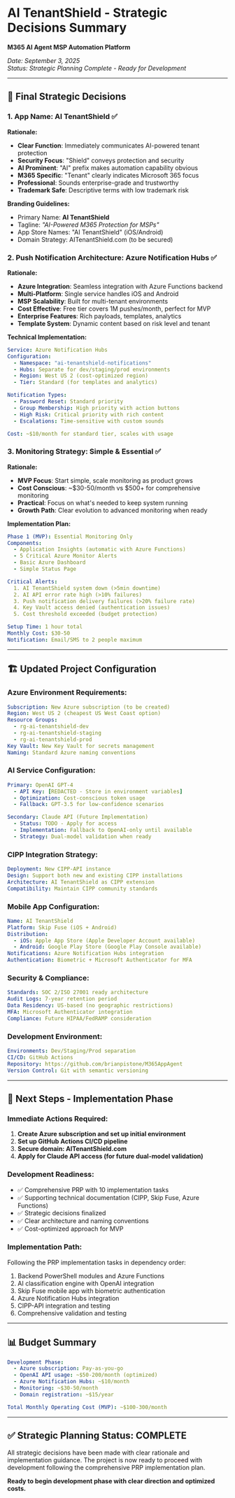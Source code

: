 # AI TenantShield - Strategic Decisions Summary
**M365 AI Agent MSP Automation Platform**

*Date: September 3, 2025*  
*Status: Strategic Planning Complete - Ready for Development*

---

## 🎯 **Final Strategic Decisions**

### **1. App Name: AI TenantShield** ✅
**Rationale:**
- **Clear Function**: Immediately communicates AI-powered tenant protection
- **Security Focus**: "Shield" conveys protection and security
- **AI Prominent**: "AI" prefix makes automation capability obvious
- **M365 Specific**: "Tenant" clearly indicates Microsoft 365 focus
- **Professional**: Sounds enterprise-grade and trustworthy
- **Trademark Safe**: Descriptive terms with low trademark risk

**Branding Guidelines:**
- Primary Name: **AI TenantShield**
- Tagline: *"AI-Powered M365 Protection for MSPs"*
- App Store Names: "AI TenantShield" (iOS/Android)
- Domain Strategy: AITenantShield.com (to be secured)

### **2. Push Notification Architecture: Azure Notification Hubs** ✅
**Rationale:**
- **Azure Integration**: Seamless integration with Azure Functions backend
- **Multi-Platform**: Single service handles iOS and Android
- **MSP Scalability**: Built for multi-tenant environments
- **Cost Effective**: Free tier covers 1M pushes/month, perfect for MVP
- **Enterprise Features**: Rich payloads, templates, analytics
- **Template System**: Dynamic content based on risk level and tenant

**Technical Implementation:**
```yaml
Service: Azure Notification Hubs
Configuration:
  - Namespace: "ai-tenantshield-notifications"
  - Hubs: Separate for dev/staging/prod environments
  - Region: West US 2 (cost-optimized region)
  - Tier: Standard (for templates and analytics)

Notification Types:
  - Password Reset: Standard priority
  - Group Membership: High priority with action buttons
  - High Risk: Critical priority with rich content
  - Escalations: Time-sensitive with custom sounds

Cost: ~$10/month for standard tier, scales with usage
```

### **3. Monitoring Strategy: Simple & Essential** ✅
**Rationale:**
- **MVP Focus**: Start simple, scale monitoring as product grows
- **Cost Conscious**: ~$30-50/month vs $500+ for comprehensive monitoring
- **Practical**: Focus on what's needed to keep system running
- **Growth Path**: Clear evolution to advanced monitoring when ready

**Implementation Plan:**
```yaml
Phase 1 (MVP): Essential Monitoring Only
Components:
  - Application Insights (automatic with Azure Functions)
  - 5 Critical Azure Monitor Alerts
  - Basic Azure Dashboard
  - Simple Status Page

Critical Alerts:
  1. AI TenantShield system down (>5min downtime)
  2. AI API error rate high (>10% failures)
  3. Push notification delivery failures (>20% failure rate)
  4. Key Vault access denied (authentication issues)
  5. Cost threshold exceeded (budget protection)

Setup Time: 1 hour total
Monthly Cost: $30-50
Notification: Email/SMS to 2 people maximum
```

---

## 🏗️ **Updated Project Configuration**

### **Azure Environment Requirements:**
```yaml
Subscription: New Azure subscription (to be created)
Region: West US 2 (cheapest US West Coast option)
Resource Groups: 
  - rg-ai-tenantshield-dev
  - rg-ai-tenantshield-staging  
  - rg-ai-tenantshield-prod
Key Vault: New Key Vault for secrets management
Naming: Standard Azure naming conventions
```

### **AI Service Configuration:**
```yaml
Primary: OpenAI GPT-4
  - API Key: [REDACTED - Store in environment variables]
  - Optimization: Cost-conscious token usage
  - Fallback: GPT-3.5 for low-confidence scenarios

Secondary: Claude API (Future Implementation)
  - Status: TODO - Apply for access
  - Implementation: Fallback to OpenAI-only until available
  - Strategy: Dual-model validation when ready
```

### **CIPP Integration Strategy:**
```yaml
Deployment: New CIPP-API instance
Design: Support both new and existing CIPP installations
Architecture: AI TenantShield as CIPP extension
Compatibility: Maintain CIPP community standards
```

### **Mobile App Configuration:**
```yaml
Name: AI TenantShield
Platform: Skip Fuse (iOS + Android)
Distribution: 
  - iOS: Apple App Store (Apple Developer Account available)
  - Android: Google Play Store (Google Play Console available)
Notifications: Azure Notification Hubs integration
Authentication: Biometric + Microsoft Authenticator for MFA
```

### **Security & Compliance:**
```yaml
Standards: SOC 2/ISO 27001 ready architecture
Audit Logs: 7-year retention period
Data Residency: US-based (no geographic restrictions)
MFA: Microsoft Authenticator integration
Compliance: Future HIPAA/FedRAMP consideration
```

### **Development Environment:**
```yaml
Environments: Dev/Staging/Prod separation
CI/CD: GitHub Actions
Repository: https://github.com/brianpistone/M365AppAgent
Version Control: Git with semantic versioning
```

---

## 🚀 **Next Steps - Implementation Phase**

### **Immediate Actions Required:**
1. **Create Azure subscription and set up initial environment**
2. **Set up GitHub Actions CI/CD pipeline**
3. **Secure domain: AITenantShield.com**
4. **Apply for Claude API access (for future dual-model validation)**

### **Development Readiness:**
- ✅ Comprehensive PRP with 10 implementation tasks
- ✅ Supporting technical documentation (CIPP, Skip Fuse, Azure Functions)
- ✅ Strategic decisions finalized
- ✅ Clear architecture and naming conventions
- ✅ Cost-optimized approach for MVP

### **Implementation Path:**
Following the PRP implementation tasks in dependency order:
1. Backend PowerShell modules and Azure Functions
2. AI classification engine with OpenAI integration
3. Skip Fuse mobile app with biometric authentication
4. Azure Notification Hubs integration
5. CIPP-API integration and testing
6. Comprehensive validation and testing

---

## 📊 **Budget Summary**
```yaml
Development Phase:
  - Azure subscription: Pay-as-you-go
  - OpenAI API usage: ~$50-200/month (optimized)
  - Azure Notification Hubs: ~$10/month
  - Monitoring: ~$30-50/month
  - Domain registration: ~$15/year

Total Monthly Operating Cost (MVP): ~$100-300/month
```

---

## ✅ **Strategic Planning Status: COMPLETE**

All strategic decisions have been made with clear rationale and implementation guidance. The project is now ready to proceed with development following the comprehensive PRP implementation plan.

**Ready to begin development phase with clear direction and optimized costs.**
